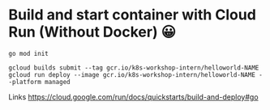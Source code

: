 # Build and start container with Cloud Run (Without Docker) 😀


```
go mod init
```

```
gcloud builds submit --tag gcr.io/k8s-workshop-intern/helloworld-NAME
gcloud run deploy --image gcr.io/k8s-workshop-intern/helloworld-NAME --platform managed
```


Links
https://cloud.google.com/run/docs/quickstarts/build-and-deploy#go